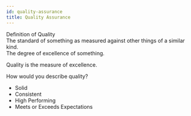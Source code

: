 ```yaml
---
id: quality-assurance
title: Quality Assurance
---
```


Definition of Quality  
The standard of something as measured against other things of a similar kind.  
The degree of excellence of something.  

Quality is the measure of excellence.  

How would you describe quality?

- Solid
- Consistent
- High Performing
- Meets or Exceeds Expectations
